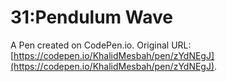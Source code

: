 # 31:Pendulum Wave

A Pen created on CodePen.io. Original URL: [https://codepen.io/KhalidMesbah/pen/zYdNEgJ](https://codepen.io/KhalidMesbah/pen/zYdNEgJ).


